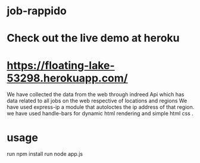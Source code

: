 # job-rappido 
# Check out the live demo at heroku 
# https://floating-lake-53298.herokuapp.com/
We have collected the data from the web through indreed Api which has data related to all jobs on the web respective of locations and regions
We have used express-ip a module that autoloctes the ip address of that region.
we have used handle-bars for dynamic html rendering and simple html css .
# usage
run npm install
run node app.js
